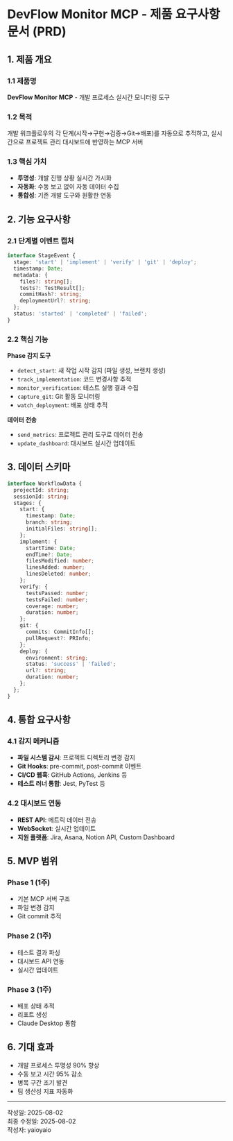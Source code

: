 # DevFlow Monitor MCP - 제품 요구사항 문서 (PRD)

## 1. 제품 개요

### 1.1 제품명
**DevFlow Monitor MCP** - 개발 프로세스 실시간 모니터링 도구

### 1.2 목적
개발 워크플로우의 각 단계(시작→구현→검증→Git→배포)를 자동으로 추적하고, 실시간으로 프로젝트 관리 대시보드에 반영하는 MCP 서버

### 1.3 핵심 가치
- **투명성**: 개발 진행 상황 실시간 가시화
- **자동화**: 수동 보고 없이 자동 데이터 수집
- **통합성**: 기존 개발 도구와 원활한 연동

## 2. 기능 요구사항

### 2.1 단계별 이벤트 캡처
```typescript
interface StageEvent {
  stage: 'start' | 'implement' | 'verify' | 'git' | 'deploy';
  timestamp: Date;
  metadata: {
    files?: string[];
    tests?: TestResult[];
    commitHash?: string;
    deploymentUrl?: string;
  };
  status: 'started' | 'completed' | 'failed';
}
```

### 2.2 핵심 기능

**Phase 감지 도구**
- `detect_start`: 새 작업 시작 감지 (파일 생성, 브랜치 생성)
- `track_implementation`: 코드 변경사항 추적
- `monitor_verification`: 테스트 실행 결과 수집
- `capture_git`: Git 활동 모니터링
- `watch_deployment`: 배포 상태 추적

**데이터 전송**
- `send_metrics`: 프로젝트 관리 도구로 데이터 전송
- `update_dashboard`: 대시보드 실시간 업데이트

## 3. 데이터 스키마

```typescript
interface WorkflowData {
  projectId: string;
  sessionId: string;
  stages: {
    start: {
      timestamp: Date;
      branch: string;
      initialFiles: string[];
    };
    implement: {
      startTime: Date;
      endTime?: Date;
      filesModified: number;
      linesAdded: number;
      linesDeleted: number;
    };
    verify: {
      testsPassed: number;
      testsFailed: number;
      coverage: number;
      duration: number;
    };
    git: {
      commits: CommitInfo[];
      pullRequest?: PRInfo;
    };
    deploy: {
      environment: string;
      status: 'success' | 'failed';
      url?: string;
      duration: number;
    };
  };
}
```

## 4. 통합 요구사항

### 4.1 감지 메커니즘
- **파일 시스템 감시**: 프로젝트 디렉토리 변경 감지
- **Git Hooks**: pre-commit, post-commit 이벤트
- **CI/CD 웹훅**: GitHub Actions, Jenkins 등
- **테스트 러너 통합**: Jest, PyTest 등

### 4.2 대시보드 연동
- **REST API**: 메트릭 데이터 전송
- **WebSocket**: 실시간 업데이트
- **지원 플랫폼**: Jira, Asana, Notion API, Custom Dashboard

## 5. MVP 범위

### Phase 1 (1주)
- 기본 MCP 서버 구조
- 파일 변경 감지
- Git commit 추적

### Phase 2 (1주)
- 테스트 결과 파싱
- 대시보드 API 연동
- 실시간 업데이트

### Phase 3 (1주)
- 배포 상태 추적
- 리포트 생성
- Claude Desktop 통합

## 6. 기대 효과
- 개발 프로세스 투명성 90% 향상
- 수동 보고 시간 95% 감소
- 병목 구간 조기 발견
- 팀 생산성 지표 자동화

---

작성일: 2025-08-02  
최종 수정일: 2025-08-02  
작성자: yaioyaio